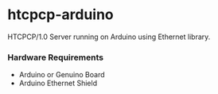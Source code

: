 # htcpcp-arduino

HTCPCP/1.0 Server running on Arduino using Ethernet library.

### Hardware Requirements
- Arduino or Genuino Board
- Arduino Ethernet Shield
